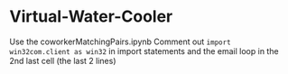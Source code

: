 # Virtual-Water-Cooler

Use the coworkerMatchingPairs.ipynb
Comment out `import win32com.client as win32` in import statements and the email loop in the 2nd last cell (the last 2 lines)
